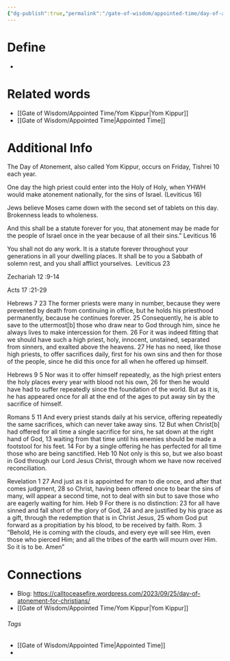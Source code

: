 ```yaml
---
{"dg-publish":true,"permalink":"/gate-of-wisdom/appointed-time/day-of-atonement/","tags":["#GateWisdom"]}
---
```


# Define
- 

# Related words
- [[Gate of Wisdom/Appointed Time/Yom Kippur\|Yom Kippur]]
- [[Gate of Wisdom/Appointed Time\|Appointed Time]]

# Additional Info

The Day of Atonement, also called Yom Kippur, occurs on Friday, Tishrei 10 each year.

One day the high priest could enter into the Holy of Holy, when YHWH would make atonement nationally, for the sins of Israel. (Leviticus 16)

Jews believe Moses came down with the second set of tablets on this day. Brokenness leads to wholeness.

And this shall be a statute forever for you, that atonement  may be made for the people of Israel once in the year because of all their sins.” Leviticus 16 

You shall not do any work. It is a statute forever throughout your generations in all your dwelling places. It shall be to you a Sabbath of solemn rest, and you shall afflict yourselves.  Leviticus 23 

Zechariah 12 :9-14

Acts 17 :21-29

Hebrews 7 
23 The former priests were many in number, because they were prevented by death from continuing in office, but he holds his priesthood permanently, because he continues forever. 25 Consequently, he is able to save to the uttermost[b] those who draw near to God through him, since he always lives to make intercession for them.  26 For it was indeed fitting that we should have such a high priest, holy, innocent, unstained, separated from sinners, and exalted above the heavens. 27 He has no need, like those high priests, to offer sacrifices daily, first for his own sins and then for those of the people, since he did this once for all when he offered up himself. 

Hebrews 9 
5 Nor was it to offer himself repeatedly, as the high priest enters the holy places every year with blood not his own, 26 for then he would have had to suffer repeatedly since the foundation of the world. But as it is, he has appeared once for all at the end of the ages to put away sin by the sacrifice of himself. 

Romans 5 
11 And every priest stands daily at his service, offering repeatedly the same sacrifices, which can never take away sins. 12 But when Christ[b] had offered for all time a single sacrifice for sins, he sat down at the right hand of God, 13 waiting from that time until his enemies should be made a footstool for his feet. 14 For by a single offering he has perfected for all time those who are being sanctified. Heb 10
Not only is this so, but we also boast in God through our Lord Jesus Christ, through whom we have now received reconciliation. 

Revelation 1 
27 And just as it is appointed for man to die once, and after that comes judgment, 28 so Christ, having been offered once to bear the sins of many, will appear a second time, not to deal with sin but to save those who are eagerly waiting for him. Heb 9
For there is no distinction: 23 for all have sinned and fall short of the glory of God, 24 and are justified by his grace as a gift, through the redemption that is in Christ Jesus, 25 whom God put forward as a propitiation by his blood, to be received by faith. Rom. 3
“Behold, He is coming with the clouds, and every eye will see Him, even those who pierced Him; and all the tribes of the earth will mourn over Him. So it is to be. Amen” 






# Connections
 - Blog: https://calltoceasefire.wordpress.com/2023/09/25/day-of-atonement-for-christians/
 - [[Gate of Wisdom/Appointed Time/Yom Kippur\|Yom Kippur]]

###### Tags
- [[Gate of Wisdom/Appointed Time\|Appointed Time]]
- 